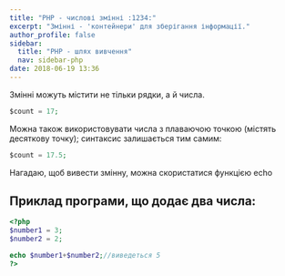 ```yaml
---
title: "PHP - числові змінні :1234:"
excerpt: "Змінні - 'контейнери' для зберігання інформації."
author_profile: false
sidebar:
  title: "PHP - шлях вивчення"
  nav: sidebar-php
date: 2018-06-19 13:36
---
```


Змінні можуть містити не тільки рядки, а й числа.

```php
$сount = 17;
```


Можна також використовувати числа з плаваючою точкою (містять десяткову точку); синтаксис залишається тим самим:

```php
$сount = 17.5;
```

Нагадаю, щоб вивести змінну, можна скористатися функцією echo

## Приклад програми, що додає два числа:
```php
<?php
$number1 = 3;
$number2 = 2;

echo $number1+$number2;//виведеться 5
?>
```